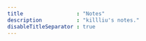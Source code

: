 ```yaml
---
title                 : "Notes"
description           : "killliu's notes."
disableTitleSeparator : true
---
```

